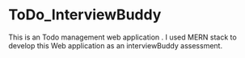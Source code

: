 ﻿# ToDo_InterviewBuddy
This is an Todo management web application .
I used MERN stack to develop this Web application as an interviewBuddy assessment.
